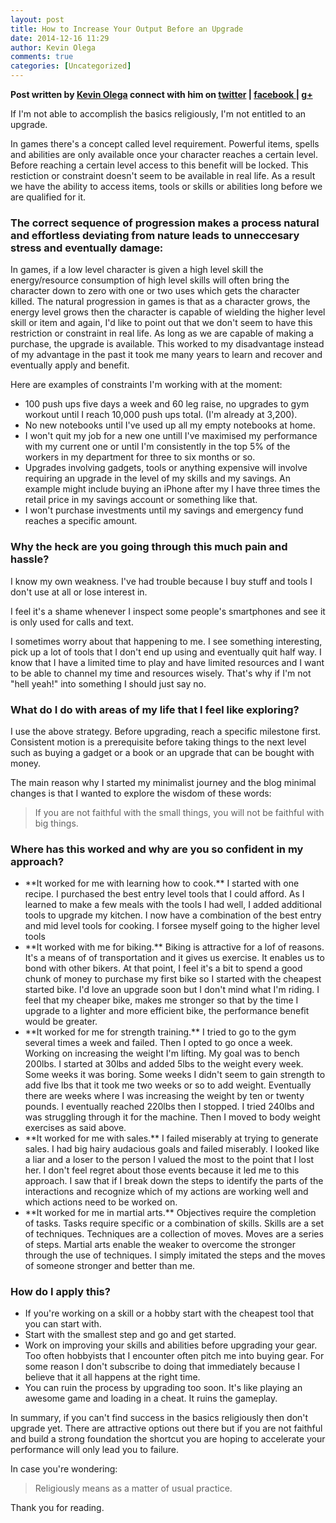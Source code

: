 ```yaml
---
layout: post
title: How to Increase Your Output Before an Upgrade
date: 2014-12-16 11:29
author: Kevin Olega
comments: true
categories: [Uncategorized]
---
```

**Post written by <a href="http://kevinolega.com/">Kevin Olega</a> connect with him on <a href="http://twitter.com/kevinolega">twitter</a> | <a href="http://www.facebook.com/profile.php?id=100003220910840">facebook </a>| <a href="https://plus.google.com/107007774605671245935/posts">g+</a>**

If I'm not able to accomplish the basics religiously, I'm not entitled to an upgrade.

In games there's a concept called level requirement. Powerful items, spells and abilities are only available once your character reaches a certain level. Before reaching a certain level access to this benefit will be locked. This restiction or constraint doesn't seem to be available in real life. As a result we have the ability to access items, tools or skills or abilities long before we are qualified for it.

<h3>The correct sequence of progression makes a process natural and effortless deviating from nature leads to unneccesary stress and eventually damage:</h3>

In games, if a low level character is given a high level skill the energy/resource consumption of high level skills will often bring the character down to zero with one or two uses which gets the character killed. The natural progression in games is that as a character grows, the energy level grows then the character is capable of wielding the higher level skill or item and again, I'd like to point out that we don't seem to have this restriction or constraint in real life. As long as we are capable of making a purchase, the upgrade is available. This worked to my disadvantage instead of my advantage in the past it took me many years to learn and recover and eventually apply and benefit.

Here are examples of constraints I'm working with at the moment:
- 100 push ups five days a week and 60 leg raise, no upgrades to gym workout until I reach 10,000 push ups total. (I'm already at 3,200).
- No new notebooks until I've used up all my empty notebooks at home.
- I won't quit my job for a new one untill I've maximised my performance with my current one or until I'm consistently in the top 5% of the workers in my department for three to six months or so.
- Upgrades involving gadgets, tools or anything expensive will involve requiring an upgrade in the level of my skills and my savings. An example might include buying an iPhone after my I have three times the retail price in my savings account or something like that.
- I won't purchase investments until my savings and emergency fund reaches a specific amount.

<h3>Why the heck are you going through this much pain and hassle?</h3>

I know my own weakness. I've had trouble because I buy stuff and tools I don't use at all or lose interest in.

I feel it's a shame whenever I inspect some people's smartphones and see it is only used for calls and text.

I sometimes worry about that happening to me. I see something interesting, pick up a lot of tools that I don't end up using and eventually quit half way. I know that I have a limited time to play and have limited resources and I want to be able to channel my time and resources wisely. That's why if I'm not "hell yeah!" into something I should just say no.

<h3>What do I do with areas of my life that I feel like exploring?</h3>

I use the above strategy. Before upgrading, reach a specific milestone first. Consistent motion is a prerequisite before taking things to the next level such as buying a gadget or a book or an upgrade that can be bought with money.

The main reason why I started my minimalist journey and the blog minimal changes is that I wanted to explore the wisdom of these words:

<blockquote>
  If you are not faithful with the small things, you will not be faithful with big things.
</blockquote>

<h3>Where has this worked and why are you so confident in my approach?</h3>

<ul>
<li>**It worked for me with learning how to cook.** I started with one recipe. I purchased the best entry level tools that I could afford. As I learned to make a few meals with the tools I had well, I added additional tools to upgrade my kitchen. I now have a combination of the best entry and mid level tools for cooking. I forsee myself going to the higher level tools</li>
<li>**It worked with me for biking.** Biking is attractive for a lof of reasons. It's a means of of transportation and it gives us exercise. It enables us to bond with other bikers. At that point, I feel it's a bit to spend a good chunk of money to purchase my first bike so I started with the cheapest started bike. I'd love an upgrade soon but I don't mind what I'm riding. I feel that my cheaper bike, makes me stronger so that by the time I upgrade to a lighter and more efficient bike, the performance benefit would be greater.</li>
<li>**It worked for me for strength training.** I tried to go to the gym several times a week and failed. Then I opted to go once a week. Working on increasing the weight I'm lifting. My goal was to bench 200lbs. I started at 30lbs and added 5lbs to the weight every week. Some weeks it was boring. Some weeks I didn't seem to gain strength to add five lbs that it took me two weeks or so to add weight. Eventually there are weeks where I was increasing the weight by ten or twenty pounds. I eventually reached 220lbs then I stopped. I tried 240lbs and was struggling through it for the machine. Then I moved to body weight exercises as said above.</li>
<li>**It worked for me with sales.** I failed miserably at trying to generate sales. I had big hairy audacious goals and failed miserably. I looked like a liar and a loser to the person I valued the most to the point that I lost her. I don't feel regret about those events because it led me to this approach. I saw that if I break down the steps to identify the parts of the interactions and recognize which of my actions are working well and which actions need to be worked on.</li>
<li>**It worked for me in martial arts.** Objectives require the completion of tasks. Tasks require specific or a combination of skills. Skills are a set of techniques. Techniques are a collection of moves. Moves are a series of steps. Martial arts enable the weaker to overcome the stronger through the use of techniques. I simply imitated the steps and the moves of someone stronger and better than me.</li>
</ul>

<h3>How do I apply this?</h3>

<ul>
<li>If you're working on a skill or a hobby start with the cheapest tool that you can start with.</li>
<li>Start with the smallest step and go and get started.</li>
<li>Work on improving your skills and abilities before upgrading your gear. Too often hobbyists that I encounter often pitch me into buying gear. For some reason I don't subscribe to doing that immediately because I believe that it all happens at the right time.</li>
<li>You can ruin the process by upgrading too soon. It's like playing an awesome game and loading in a cheat. It ruins the gameplay.</li>
</ul>

In summary, if you can't find success in the basics religiously then don't upgrade yet. There are attractive options out there but if you are not faithful and build a strong foundation the shortcut you are hoping to accelerate your performance will only lead you to failure.

In case you're wondering:

<blockquote>
  Religiously means as a matter of usual practice.
</blockquote>

Thank you for reading.
